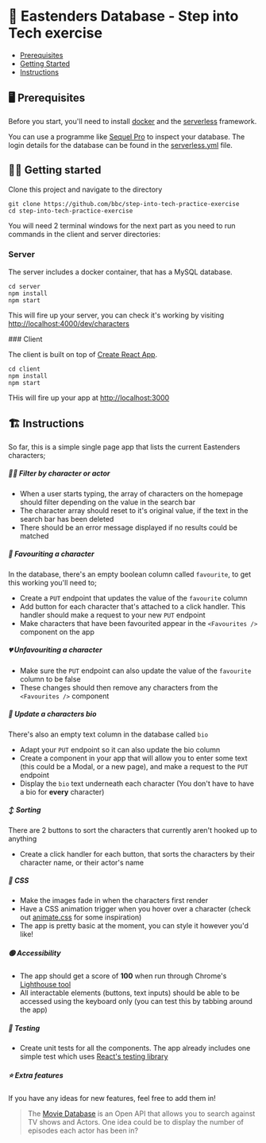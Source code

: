 # 🥁 Eastenders Database - Step into Tech exercise

- [Prerequisites](#prerequisites)
- [Getting Started](#getting-started)
- [Instructions](#instructions)

## 🖥 Prerequisites

Before you start, you'll need to install [docker](https://docs.docker.com/get-docker/) and the [serverless](https://www.serverless.com/framework/docs/getting-started#install-via-npm) framework.

You can use a programme like [Sequel Pro](https://www.sequelpro.com/) to inspect your database.
The login details for the database can be found in the [serverless.yml](server/serverless.yml) file.

## 🏃‍♀️ Getting started

Clone this project and navigate to the directory

```
git clone https://github.com/bbc/step-into-tech-practice-exercise
cd step-into-tech-practice-exercise
```

You will need 2 terminal windows for the next part as you need to run commands in the client and server directories:

### Server

The server includes a docker container, that has a MySQL database.

```
cd server
npm install
npm start
```

This will fire up your server, you can check it's working by visiting [http://localhost:4000/dev/characters](http://localhost:4000/dev/characters)

### Client

The client is built on top of [Create React App](https://github.com/facebook/create-react-app).

```
cd client
npm install
npm start
```

THis will fire up your app at [http://localhost:3000](http://localhost:3000)

## 🏗 Instructions

So far, this is a simple single page app that lists the current Eastenders characters;

##### 🕵️‍♀️ Filter by character or actor

- When a user starts typing, the array of characters on the homepage should filter depending on the value in the search bar
- The character array should reset to it's original value, if the text in the search bar has been deleted
- There should be an error message displayed if no results could be matched

##### 💜 Favouriting a character

In the database, there's an empty boolean column called `favourite`, to get this working you'll need to;

- Create a `PUT` endpoint that updates the value of the `favourite` column
- Add button for each character that's attached to a click handler. This handler should make a request to your new `PUT` endpoint
- Make characters that have been favourited appear in the `<Favourites />` component on the app

##### 💔 Unfavouriting a character

- Make sure the `PUT` endpoint can also update the value of the `favourite` column to be false
- These changes should then remove any characters from the `<Favourites />` component

##### 📝 Update a characters bio

There's also an empty text column in the database called `bio`

- Adapt your `PUT` endpoint so it can also update the bio column
- Create a component in your app that will allow you to enter some text (this could be a Modal, or a new page), and make a request to the `PUT` endpoint
- Display the `bio` text underneath each character (You don't have to have a bio for **every** character)

##### ↕️ Sorting

There are 2 buttons to sort the characters that currently aren't hooked up to anything

- Create a click handler for each button, that sorts the characters by their character name, or their actor's name

##### 🎨 CSS

- Make the images fade in when the characters first render
- Have a CSS animation trigger when you hover over a character (check out [animate.css](https://daneden.github.io/animate.css/) for some inspiration)
- The app is pretty basic at the moment, you can style it however you'd like!

##### 🟢 Accessibility

- The app should get a score of **100** when run through Chrome's [Lighthouse tool](https://developers.google.com/web/tools/lighthouse)
- All interactable elements (buttons, text inputs) should be able to be accessed using the keyboard only (you can test this by tabbing around the app)

##### 🧪 Testing

- Create unit tests for all the components. The app already includes one simple test which uses [React's testing library](https://github.com/testing-library/react-testing-library)

##### ⭐️ Extra features

If you have any ideas for new features, feel free to add them in!

> The [Movie Database](https://developers.themoviedb.org/3) is an Open API that allows you to search against TV shows and Actors. One idea could be to display the number of episodes each actor has been in?
